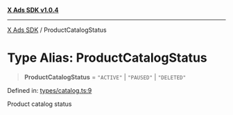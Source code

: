 [**X Ads SDK v1.0.4**](../README.md)

***

[X Ads SDK](../globals.md) / ProductCatalogStatus

# Type Alias: ProductCatalogStatus

> **ProductCatalogStatus** = `"ACTIVE"` \| `"PAUSED"` \| `"DELETED"`

Defined in: [types/catalog.ts:9](https://github.com/kage1020/x-ads-sdk/blob/main/src/types/catalog.ts#L9)

Product catalog status
